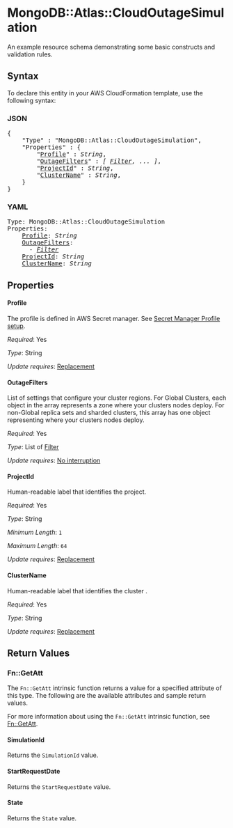 # MongoDB::Atlas::CloudOutageSimulation

An example resource schema demonstrating some basic constructs and validation rules.

## Syntax

To declare this entity in your AWS CloudFormation template, use the following syntax:

### JSON

<pre>
{
    "Type" : "MongoDB::Atlas::CloudOutageSimulation",
    "Properties" : {
        "<a href="#profile" title="Profile">Profile</a>" : <i>String</i>,
        "<a href="#outagefilters" title="OutageFilters">OutageFilters</a>" : <i>[ <a href="filter.md">Filter</a>, ... ]</i>,
        "<a href="#projectid" title="ProjectId">ProjectId</a>" : <i>String</i>,
        "<a href="#clustername" title="ClusterName">ClusterName</a>" : <i>String</i>,
    }
}
</pre>

### YAML

<pre>
Type: MongoDB::Atlas::CloudOutageSimulation
Properties:
    <a href="#profile" title="Profile">Profile</a>: <i>String</i>
    <a href="#outagefilters" title="OutageFilters">OutageFilters</a>: <i>
      - <a href="filter.md">Filter</a></i>
    <a href="#projectid" title="ProjectId">ProjectId</a>: <i>String</i>
    <a href="#clustername" title="ClusterName">ClusterName</a>: <i>String</i>
</pre>

## Properties

#### Profile

The profile is defined in AWS Secret manager. See [Secret Manager Profile setup](../../../examples/profile-secret.yaml).

_Required_: Yes

_Type_: String

_Update requires_: [Replacement](https://docs.aws.amazon.com/AWSCloudFormation/latest/UserGuide/using-cfn-updating-stacks-update-behaviors.html#update-replacement)

#### OutageFilters

List of settings that configure your cluster regions. For Global Clusters, each object in the array represents a zone where your clusters nodes deploy. For non-Global replica sets and sharded clusters, this array has one object representing where your clusters nodes deploy.

_Required_: Yes

_Type_: List of <a href="filter.md">Filter</a>

_Update requires_: [No interruption](https://docs.aws.amazon.com/AWSCloudFormation/latest/UserGuide/using-cfn-updating-stacks-update-behaviors.html#update-no-interrupt)

#### ProjectId

Human-readable label that identifies the project.

_Required_: Yes

_Type_: String

_Minimum Length_: <code>1</code>

_Maximum Length_: <code>64</code>

_Update requires_: [Replacement](https://docs.aws.amazon.com/AWSCloudFormation/latest/UserGuide/using-cfn-updating-stacks-update-behaviors.html#update-replacement)

#### ClusterName

Human-readable label that identifies the cluster .

_Required_: Yes

_Type_: String

_Update requires_: [Replacement](https://docs.aws.amazon.com/AWSCloudFormation/latest/UserGuide/using-cfn-updating-stacks-update-behaviors.html#update-replacement)

## Return Values

### Fn::GetAtt

The `Fn::GetAtt` intrinsic function returns a value for a specified attribute of this type. The following are the available attributes and sample return values.

For more information about using the `Fn::GetAtt` intrinsic function, see [Fn::GetAtt](https://docs.aws.amazon.com/AWSCloudFormation/latest/UserGuide/intrinsic-function-reference-getatt.html).

#### SimulationId

Returns the <code>SimulationId</code> value.

#### StartRequestDate

Returns the <code>StartRequestDate</code> value.

#### State

Returns the <code>State</code> value.

